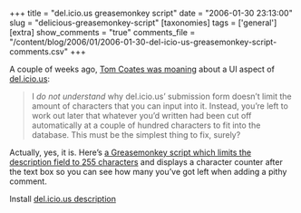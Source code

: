 +++
title = "del.icio.us greasemonkey script"
date = "2006-01-30 23:13:00"
slug = "delicious-greasemonkey-script"
[taxonomies]
tags = ['general']
[extra]
show_comments = "true"
comments_file = "/content/blog/2006/01/2006-01-30-del-icio-us-greasemonkey-script-comments.csv"
+++

A couple of weeks ago, [Tom Coates was moaning](http://www.plasticbag.org/archives/2006/01/a_delicious_design_gripe.shtml "A del.icio.us design gripe...") about a UI aspect of [del.icio.us](http://del.icio.us):

> I *do not understand* why del.icio.us’ submission form doesn’t limit the amount of characters that you can input into it. Instead, you’re left to work out later that whatever you’d written had been cut off automatically at a couple of hundred characters to fit into the database. This must be the simplest thing to fix, surely?

Actually, yes, it is. Here’s [a Greasemonkey script which limits the description field to 255 characters](http://philwilson.org/code/greasemonkey/deliciousdescription.user.js "del.icio.us description") and displays a character counter after the text box so you can see how many you’ve got left when adding a pithy comment.

Install [del.icio.us description](http://philwilson.org/code/greasemonkey/deliciousdescription.user.js)

